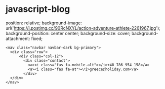 # javascript-blog

position: relative;
    background-image: url('https://i.postimg.cc/90RcNXYL/action-adventure-athlete-2261967.jpg');
    background-position: center center;
    background-size: cover;
    background-attachment: fixed;

    <nav class="navbar navbar-dark bg-primary">
      <div class="row">
          <div class="col-12">
            <div class="contact">
              <a><i class="fas fa-mobile-alt"></i>+48 786 954 158</a>
              <a><i class="fas fa-at"></i>greece@holiday.com</a>
            </div>
      </div>
    </nav>
